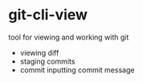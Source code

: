 # git-cli-view
tool for viewing and working with git
* viewing diff
* staging commits
* commit inputting commit message
